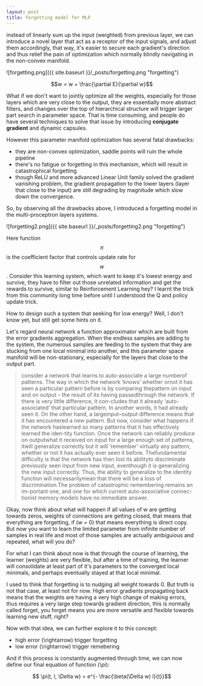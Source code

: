 ```yaml
---
layout: post
title: forgetting model for MLP
---
```

instead of linearly sum up the input (weighted) from previous layer, we can introduce a novel layer that act as a receptor of the input signals, and adjust them accordingly, that way, it's easier to secure each gradient's direction and thus relief the pain of optimization which normally blindly navigating in the non-convex manifold.

![forgetting.png]({{ site.baseurl }}/_posts/forgetting.png "forgetting")

$$w = w + \frac{\partial E}{\partial w}$$

What if we don't want to jointly optimize all the weights, especially for those layers which are very close to the output, they are essentially more abstract filters, and changes over the top of hierarchical structure will trigger larger part search in parameter space. That is time consuming, and people do have several techniques to solve that issue by introducing **conjugate gradient** and dynamic capsules.

However this parameter manifold optimization has several fatal drawbacks: 
 - they are non-convex optimization, saddle points will ruin the whole pipeline
 - there's no fatigue or forgetting in this mechanism, which will result in catastrophical forgetting
 - though ReLU and more advanced Linear Unit family solved the gradient vanishing problem, the gradient propagation to the lower layers (layer that close to the input) are still degrading by magnitude which slow down the convergence.
 
So, by observing all the drawbacks above, I introduced a forgetting model in the multi-proceptron layers systems.

![forgetting2.png]({{ site.baseurl }}/_posts/forgetting2.png "forgetting")

Here function $$\pi$$ is the coefficient factor that controls update rate for $$w$$. Consider this learning system, which want to keep it's lowest energy and survive, they have to filter out those unrelated information and get the rewards to survive, similar to Reinforcement Learning hey? I learnt the trick from this community long time before until I understood the Q and policy update trick.

How to design such a system that seeking for low energy? Well, I don't know yet, but still get some hints on it.

Let's regard neural network a function approximator which are built from the error gradients aggregation. When the endless samples are adding to the system, the numerous samples are feeding to the system that they are stucking from one local minimal into another, and this parameter space manifold will be non-stationary, especially for the layers that close to the output part.

> consider a network that learns to auto-associate a large numberof patterns. The way in which the network ‘knows’ whether ornot it has seen a particular pattern before is by comparing thepattern on input and on output – the result of its having passedthrough  the  network.  If  there  is  very  little  difference,  it  con-cludes that it already ‘auto-associated’ that particular pattern. In another words, it had already seen it.  On the other hand, a largeinput–output  difference  means  that  it  has  encountered  a  new pattern.  But  now,  consider  what  happens  if  the  network  haslearned so many patterns that it has effectively learned the iden-tity function. Once the network can reliably produce on outputwhat it received on input for a large enough set of patterns, itwill  generalize  correctly  but  it  will  ‘remember’  virtually  any  pattern, whether or not it has actually ever seen it before. Thefundamental difficulty is that the network has then lost its abilityto  discriminate  previously  seen  input  from  new  input,  eventhough  it  is  generalizing  the  new  input  correctly.  Thus,  the  ability  to  generalize  to  the  identity  function  will  necessarilymean that there will be a loss of discrimination.The  problem  of  catastrophic  remembering  remains  an  im-portant one, and one for which current auto-associative connec-tionist memory models have no immediate answer.

Okay, now think about what will happen if all values of w are getting towards zeros, weights of connections are getting closed, that means that everything are forgetting, if \(w = 0\) that means everything is direct copy. But now you want to learn the limited parameter from infinite number of samples in real life and most of those samples are actually ambiguious and repeated, what will you do?

For what I can think about now is that through the course of learning, the learner (weights) are very flexible, but after a time of training, the learner will consolidate at least part of it's parameters to the converged local minimals, and perhaps eventually stayed at that local minimal.

I used to think that forgetting is to nudging all weight towards 0. But truth is not that case, at least not for now. High error gradients propagating back means that the weights are having a very high change of making errors, thus requires a very large step towards gradient direction, this is normally called forget, you forget means you are more versatile and flexible towards learning new stuff, right?

Now with that idea, we can further explore it to this concept:

 - high error \(\rightarrow\) trigger forgetting
 - low error \(\rightarrow\) trigger remebering

And if this process is constantly augmented through time, we can now define our final equation of function \(\pi\):

$$ \pi(t, l, \Delta w) = e^{- \frac{\beta(\Delta w) l}{t}}$$


